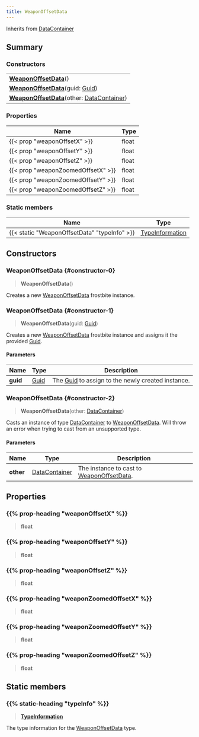 ```yaml
---
title: WeaponOffsetData
---
```


Inherits from [DataContainer](/vext/ref/shared/type/datacontainer)

## Summary

### Constructors

|  |
| --- |
| **[WeaponOffsetData](#constructor-0)**() |
| **[WeaponOffsetData](#constructor-1)**(guid: [Guid](/vext/ref/shared/type/guid)) |
| **[WeaponOffsetData](#constructor-2)**(other: [DataContainer](/vext/ref/shared/type/datacontainer)) |

### Properties

| Name | Type |
| ---- | ---- |
| {{< prop "weaponOffsetX" >}} | float |
| {{< prop "weaponOffsetY" >}} | float |
| {{< prop "weaponOffsetZ" >}} | float |
| {{< prop "weaponZoomedOffsetX" >}} | float |
| {{< prop "weaponZoomedOffsetY" >}} | float |
| {{< prop "weaponZoomedOffsetZ" >}} | float |

### Static members

| Name | Type |
| ---- | ---- |
| {{< static "WeaponOffsetData" "typeInfo" >}} | [TypeInformation](/vext/ref/shared/type/typeinformation) |

## Constructors

### WeaponOffsetData {#constructor-0}

> **WeaponOffsetData**()

Creates a new [WeaponOffsetData](/vext/ref/fb/weaponoffsetdata) frostbite instance.

### WeaponOffsetData {#constructor-1}

> **WeaponOffsetData**(guid: [Guid](/vext/ref/shared/type/guid))

Creates a new [WeaponOffsetData](/vext/ref/fb/weaponoffsetdata) frostbite instance and assigns it the provided [Guid](/vext/ref/shared/type/guid).

#### Parameters

| Name | Type | Description |
| ---- | ---- | ----------- |
| **guid** | [Guid](/vext/ref/shared/type/guid) | The [Guid](/vext/ref/shared/type/guid) to assign to the newly created instance. |

### WeaponOffsetData {#constructor-2}

> **WeaponOffsetData**(other: [DataContainer](/vext/ref/shared/type/datacontainer))

Casts an instance of type [DataContainer](/vext/ref/shared/type/datacontainer) to [WeaponOffsetData](/vext/ref/fb/weaponoffsetdata). Will throw an error when trying to cast from an unsupported type.

#### Parameters

| Name | Type | Description |
| ---- | ---- | ----------- |
| **other** | [DataContainer](/vext/ref/shared/type/datacontainer) | The instance to cast to [WeaponOffsetData](/vext/ref/fb/weaponoffsetdata). |

## Properties

### {{% prop-heading "weaponOffsetX" %}}

> **float**

### {{% prop-heading "weaponOffsetY" %}}

> **float**

### {{% prop-heading "weaponOffsetZ" %}}

> **float**

### {{% prop-heading "weaponZoomedOffsetX" %}}

> **float**

### {{% prop-heading "weaponZoomedOffsetY" %}}

> **float**

### {{% prop-heading "weaponZoomedOffsetZ" %}}

> **float**

## Static members

### {{% static-heading "typeInfo" %}}

> **[TypeInformation](/vext/ref/shared/type/typeinformation)**

The type information for the [WeaponOffsetData](/vext/ref/fb/weaponoffsetdata) type.

